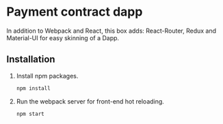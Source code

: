 # Payment contract dapp

In addition to Webpack and React, this box adds: React-Router, Redux and Material-UI for easy skinning of a Dapp.


## Installation

1. Install npm packages.
    ```javascript
    npm install
    ```

2. Run the webpack server for front-end hot reloading.
    ```javascript
    npm start
    ```
